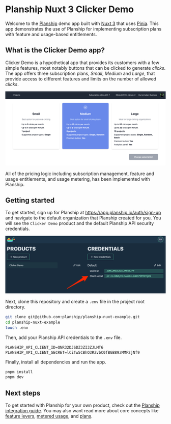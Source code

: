 # Planship Nuxt 3 Clicker Demo

Welcome to the [Planship](https://docs.planship.io) demo app built with [Nuxt 3](https://nuxt.com) that uses [Pinia](https://pinia.vuejs.org/). This app demonstrates the use of Planship for implementing subscription plans with feature and usage-based entitlements.


## What is the Clicker Demo app?

Clicker Demo is a hypothetical app that provides its customers with a few simple features, most notably buttons that can be clicked to generate _clicks_. The app offers three subscription plans, *Small*, *Medium* and *Large*, that provide access to different features and limits on the number of allowed _clicks_.

![Screenshot of the Planship Clicker Demo plans page](assets/clicker-plans.png)

All of the pricing logic including subscription management, feature and usage entitlements, and usage metering, has been implemented with Planship.

## Getting started

To get started, sign up for Planship at https://app.planship.io/auth/sign-up and navigate to the default organization that Planship created for you. You will see the `Clicker Demo` product and the default Planship API security credentials.

![Screenshot of the Planship Console credentials view](assets/planship-creds.png)

Next, clone this repository and create a `.env` file in the project root directory.

```sh
git clone git@github.com:planship/planship-nuxt-example.git
cd planship-nuxt-example
touch .env
```

Then, add your Planship API credentials to the `.env` file.

```env
PLANSHIP_API_CLIENT_ID=QNR32DJSDZ3ZI3ZJLMT6
PLANSHIP_API_CLIENT_SECRET=lCiTw5CBhO3RZvbC0fBGB89zMMF2jNf9
```

Finally, install all dependencies and run the app.

```sh
pnpm install
pnpm dev
```

## Next steps

To get started with Planship for your own product, check out the [Planship integration guide](https://docs.planship.io/integration). You may also want read more about core concepts like [feature levers](https://docs.planship.io/planship/feature-levers/), [metered usage](https://docs.planship.io/planship/metered-usage/), and [plans](https://docs.planship.io/planship/plans/).
